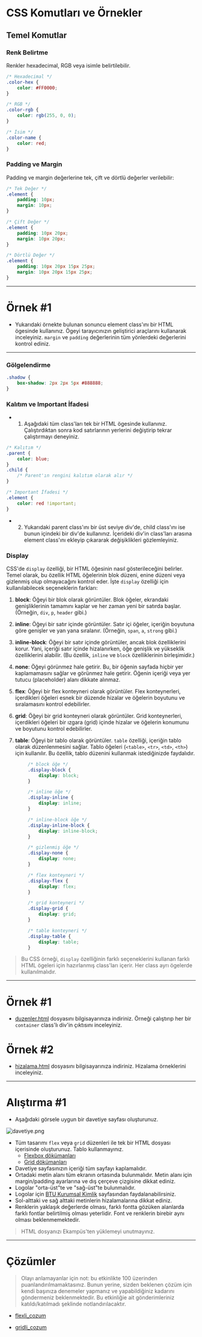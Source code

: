 # CSS Komutları ve Örnekler

## Temel Komutlar

### Renk Belirtme

Renkler hexadecimal, RGB veya isimle belirtilebilir.

```css
/* Hexadecimal */
.color-hex {
    color: #FF0000;
}

/* RGB */
.color-rgb {
    color: rgb(255, 0, 0);
}

/* İsim */
.color-name {
    color: red;
}
```

### Padding ve Margin

Padding ve margin değerlerine tek, çift ve dörtlü değerler verilebilir:

```css
/* Tek Değer */
.element {
    padding: 10px;
    margin: 10px;
}

/* Çift Değer */
.element {
    padding: 10px 20px;
    margin: 10px 20px;
}

/* Dörtlü Değer */
.element {
    padding: 10px 20px 15px 25px;
    margin: 10px 20px 15px 25px;
}
```


---


# Örnek #1
- Yukarıdaki örnekte bulunan sonuncu element class'ını bir HTML ögesinde kullanınız. Ögeyi tarayıcınızın geliştirici araçlarını kullanarak inceleyiniz. `margin` ve `padding` değerlerinin tüm yönlerdeki değerlerini kontrol ediniz.


---


### Gölgelendirme

```css
.shadow {
    box-shadow: 2px 2px 5px #888888;
}
```

### Kalıtım ve Important İfadesi

- 1. Aşağıdaki tüm class'ları tek bir HTML ögesinde kullanınız. Çalıştırdıktan sonra kod satırlarının yerlerini değiştirip tekrar çalıştırmayı deneyiniz.

```css
/* Kalıtım */
.parent {
    color: blue;
}
.child {
    /* Parent'ın rengini kalıtım olarak alır */
}

/* Important İfadesi */
.element {
    color: red !important;
}
```

- 2. Yukarıdaki parent class'ını bir üst seviye div'de, child class'ını ise bunun içindeki bir div'de kullanınız. İçerideki div'in class'ları arasına element class'ını ekleyip çıkararak değişiklikleri gözlemleyiniz.


### Display

CSS'de `display` özelliği, bir HTML öğesinin nasıl gösterileceğini belirler. Temel olarak, bu özellik HTML öğelerinin blok düzeni, enine düzeni veya gizlenmiş olup olmayacağını kontrol eder. İşte `display` özelliği için kullanılabilecek seçeneklerin farkları:

1. **block**: Öğeyi bir blok olarak görüntüler. Blok öğeler, ekrandaki genişliklerinin tamamını kaplar ve her zaman yeni bir satırda başlar. (Örneğin, `div`, `p`, `header` gibi.)

2. **inline**: Öğeyi bir satır içinde görüntüler. Satır içi öğeler, içeriğin boyutuna göre genişler ve yan yana sıralanır. (Örneğin, `span`, `a`, `strong` gibi.)

3. **inline-block**: Öğeyi bir satır içinde görüntüler, ancak blok özelliklerini korur. Yani, içeriği satır içinde hizalanırken, öğe genişlik ve yükseklik özelliklerini alabilir. (Bu özellik, `inline` ve `block` özelliklerinin birleşimidir.)

4. **none**: Öğeyi görünmez hale getirir. Bu, bir öğenin sayfada hiçbir yer kaplamamasını sağlar ve görünmez hale getirir. Öğenin içeriği veya yer tutucu (placeholder) alanı dikkate alınmaz.

5. **flex**: Öğeyi bir flex konteyneri olarak görüntüler. Flex konteynerleri, içerdikleri öğeleri esnek bir düzende hizalar ve öğelerin boyutunu ve sıralamasını kontrol edebilirler.

6. **grid**: Öğeyi bir grid konteyneri olarak görüntüler. Grid konteynerleri, içerdikleri öğeleri bir ızgara (grid) içinde hizalar ve öğelerin konumunu ve boyutunu kontrol edebilirler.

7. **table**: Öğeyi bir tablo olarak görüntüler. `table` özelliği, içeriğin tablo olarak düzenlenmesini sağlar. Tablo öğeleri (`<table>`, `<tr>`, `<td>`, `<th>`) için kullanılır. Bu özellik, tablo düzenini kullanmak istediğinizde faydalıdır.

```css
        /* block öğe */
        .display-block {
            display: block;
        }

        /* inline öğe */
        .display-inline {
            display: inline;
        }

        /* inline-block öğe */
        .display-inline-block {
            display: inline-block;
        }

        /* gizlenmiş öğe */
        .display-none {
            display: none;
        }

        /* flex konteyneri */
        .display-flex {
            display: flex;
        }

        /* grid konteyneri */
        .display-grid {
            display: grid;
        }

        /* table konteyneri */
        .display-table {
            display: table;
        }
```

> Bu CSS örneği, `display` özelliğinin farklı seçeneklerini kullanan farklı HTML ögeleri için hazırlanmış class'ları içerir. Her class ayrı ögelerde kullanılmalıdır.


---


# Örnek #1
- [duzenler.html](duzenler.html) dosyasını bilgisayarınıza indiriniz. Örneği çalıştırıp her bir `container` class'lı div'in çıktısını inceleyiniz.

# Örnek #2
- [hizalama.html](hizalama.html) dosyasını bilgisayarınıza indiriniz. Hizalama örneklerini inceleyiniz.


---


# Alıştırma #1
- Aşağıdaki görsele uygun bir davetiye sayfası oluşturunuz.

![davetiye.png](davetiye.png)

- Tüm tasarımı `flex` veya `grid` düzenleri ile tek bir HTML dosyası içerisinde oluşturunuz. Tablo kullanmayınız.
    - [Flexbox dökümanları](https://developer.mozilla.org/en-US/docs/Learn/CSS/CSS_layout/Flexbox)
    - [Grid dökümanları](https://developer.mozilla.org/en-US/docs/Learn/CSS/CSS_layout/Grids)
- Davetiye sayfasınızın içeriği tüm sayfayı kaplamalıdır.
- Ortadaki metin alanı tüm ekranın ortasında bulunmalıdır. Metin alanı için margin/padding ayarlarına ve dış çerçeve çizgisine dikkat ediniz.
- Logolar "orta-üst"te ve "sağ-üst"te bulunmalıdır.
- Logolar için [BTU Kurumsal Kimlik](https://btu.edu.tr/tr/sayfa/detay/3401/kurumsal-kimlik) sayfasından faydalanabilirsiniz.
- Sol-alttaki ve sağ alttaki metinlerin hizalamalarına dikkat ediniz.
- Renklerin yaklaşık değerlerde olması, farklı fontta gözüken alanlarda farklı fontlar belirtilmiş olması yeterlidir. Font ve renklerin birebir aynı olması beklenmemektedir.

> HTML dosyanızı Ekampüs'ten yüklemeyi unutmayınız.


---


# Çözümler

> Olayı anlamayanlar için not: bu etkinlikte 100 üzerinden puanlandırılmamaktasınız. Bunun yerine, sizden beklenen çözüm için kendi başınıza denemeler yapmanız ve yapabildiğiniz kadarını göndermeniz beklenmektedir. Bu etkinliğie ait gönderimleriniz katıldı/katılmadı şeklinde notlandırılacaktır.

- [flexli_cozum](flexli_cozum.html)

- [gridli_cozum](gridli_cozum.html)

